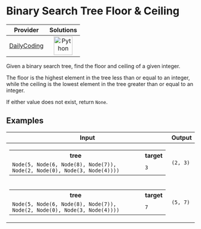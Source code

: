 # Binary Search Tree Floor & Ceiling

<!-- INFO TABLE BEGIN -->

| Provider                                              | Solutions                                                                                                                                        |
| :---------------------------------------------------: | :----------------------------------------------------------------------------------------------------------------------------------------------: |
| [DailyCoding](../../../docs/providers/DailyCoding.md) | [<img src="https://res.cloudinary.com/rascaltwo/image/upload/v1631924087/python_xzdlti.svg" alt="Python" title="Python" width="50" />](solve.py) |

<!-- INFO TABLE END -->

Given a binary search tree, find the floor and ceiling of a given integer.

The floor is the highest element in the tree less than or equal to an integer, while the ceiling is the lowest element in the tree greater than or equal to an integer.

If either value does not exist, return `None`.

## Examples

| Input                                                                                                                                                      | Output   |
| ---------------------------------------------------------------------------------------------------------------------------------------------------------- | -------- |
| <table><tr><th>tree</th><th>target</th></tr><tr><td>`Node(5, Node(6, Node(8), Node(7)), Node(2, Node(0), Node(3, Node(4))))`</td><td>`3`</td></tr></table> | `(2, 3)` |
| <table><tr><th>tree</th><th>target</th></tr><tr><td>`Node(5, Node(6, Node(8), Node(7)), Node(2, Node(0), Node(3, Node(4))))`</td><td>`7`</td></tr></table> | `(5, 7)` |
